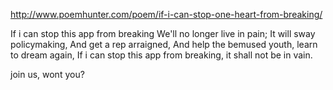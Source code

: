 http://www.poemhunter.com/poem/if-i-can-stop-one-heart-from-breaking/

If i can stop this app from breaking
We'll no longer live in pain;
It will sway policymaking,
And get a rep arraigned,
And help the bemused youth,
learn to dream again,
If i can stop this app from breaking,
it shall not be in vain.

join us, wont you?